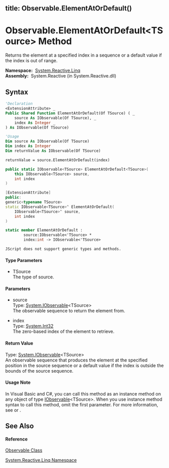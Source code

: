 title: Observable.ElementAtOrDefault<TSource>()
---
# Observable.ElementAtOrDefault\<TSource\> Method

Returns the element at a specified index in a sequence or a default value if the index is out of range.

**Namespace:**  [System.Reactive.Linq](System.Reactive.Linq/System.Reactive.Linq)  
**Assembly:**  System.Reactive (in System.Reactive.dll)

## Syntax

```vb
'Declaration
<ExtensionAttribute> _
Public Shared Function ElementAtOrDefault(Of TSource) ( _
    source As IObservable(Of TSource), _
    index As Integer _
) As IObservable(Of TSource)
```

```vb
'Usage
Dim source As IObservable(Of TSource)
Dim index As Integer
Dim returnValue As IObservable(Of TSource)

returnValue = source.ElementAtOrDefault(index)
```

```csharp
public static IObservable<TSource> ElementAtOrDefault<TSource>(
    this IObservable<TSource> source,
    int index
)
```

```c++
[ExtensionAttribute]
public:
generic<typename TSource>
static IObservable<TSource>^ ElementAtOrDefault(
    IObservable<TSource>^ source, 
    int index
)
```

```fsharp
static member ElementAtOrDefault : 
        source:IObservable<'TSource> * 
        index:int -> IObservable<'TSource> 
```

```jscript
JScript does not support generic types and methods.
```

#### Type Parameters

- TSource  
  The type of source.

#### Parameters

- source  
  Type: [System.IObservable](https://msdn.microsoft.com/en-us/library/Dd990377)\<TSource\>  
  The observable sequence to return the element from.

- index  
  Type: [System.Int32](https://msdn.microsoft.com/en-us/library/td2s409d)  
  The zero-based index of the element to retrieve.

#### Return Value

Type: [System.IObservable](https://msdn.microsoft.com/en-us/library/Dd990377)\<TSource\>  
An observable sequence that produces the element at the specified position in the source sequence or a default value if the index is outside the bounds of the source sequence.

#### Usage Note

In Visual Basic and C\#, you can call this method as an instance method on any object of type [IObservable](https://msdn.microsoft.com/en-us/library/Dd990377)\<TSource\>. When you use instance method syntax to call this method, omit the first parameter. For more information, see [](https://msdn.microsoft.com/en-us/library/Bb384936) or [](https://msdn.microsoft.com/en-us/library/Bb383977).

## See Also

#### Reference

[Observable Class](Observable/Observable)

[System.Reactive.Linq Namespace](System.Reactive.Linq/System.Reactive.Linq)








